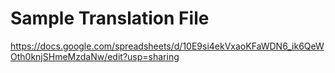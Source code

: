 # Sample Translation File
https://docs.google.com/spreadsheets/d/10E9si4ekVxaoKFaWDN6_ik6QeWOth0knjSHmeMzdaNw/edit?usp=sharing